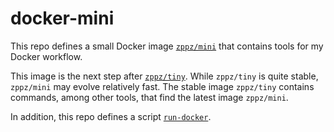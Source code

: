 # docker-mini

This repo defines a small Docker image [`zppz/mini`](https://hub.docker.com/r/zppz/mini) that contains tools for my Docker workflow.

This image is the next step after [`zppz/tiny`](https://github.com/zpz/docker-tiny). While `zppz/tiny` is quite stable, `zppz/mini` may evolve relatively fast. The stable image `zppz/tiny` contains commands, among other tools, that find the latest image `zppz/mini`.

In addition, this repo defines a script [`run-docker`](./sbin/run-docker).
